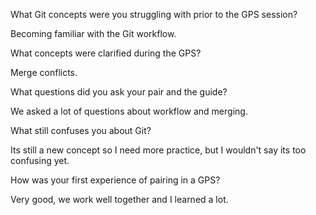 What Git concepts were you struggling with prior to the GPS session?

Becoming familiar with the Git workflow.

What concepts were clarified during the GPS?

Merge conflicts.

What questions did you ask your pair and the guide?

We asked a lot of questions about workflow and merging.

What still confuses you about Git?

Its still a new concept so I need more practice, but I wouldn't say its too confusing yet.

How was your first experience of pairing in a GPS?

Very good, we work well together and I learned a lot.